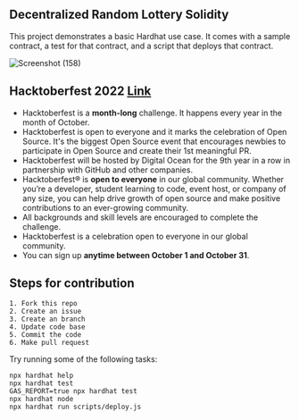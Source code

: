 ## Decentralized Random Lottery Solidity
This project demonstrates a basic Hardhat use case. It comes with a sample contract, a test for that contract, and a script that deploys that contract.

![Screenshot (158)](https://user-images.githubusercontent.com/58258334/192053379-0c38ecf3-5735-4bd1-b460-e3af814401b2.png)

## Hacktoberfest 2022 [Link](https://hacktoberfest.com/)
- Hacktoberfest is a **month-long** challenge. It happens every year in the month of October.
- Hacktoberfest is open to everyone and it marks the celebration of Open Source. It's the biggest Open Source event that encourages newbies to participate in Open Source and create their 1st meaningful PR.
- Hacktoberfest will be hosted by Digital Ocean for the 9th year in a row in partnership with GitHub and other companies.
- Hacktoberfest® is **open to everyone** in our global community. Whether you’re a developer, student learning to code, event host, or company of any size, you can help drive growth of open source and make positive contributions to an ever-growing community.
- All backgrounds and skill levels are encouraged to complete the challenge.
- Hacktoberfest is a celebration open to everyone in our global community.
- You can sign up **anytime between October 1 and October 31**.

## Steps for contribution
    1. Fork this repo
    2. Create an issue
    3. Create an branch
    4. Update code base
    5. Commit the code
    6. Make pull request
  

Try running some of the following tasks:

```shell
npx hardhat help
npx hardhat test
GAS_REPORT=true npx hardhat test
npx hardhat node
npx hardhat run scripts/deploy.js
```
